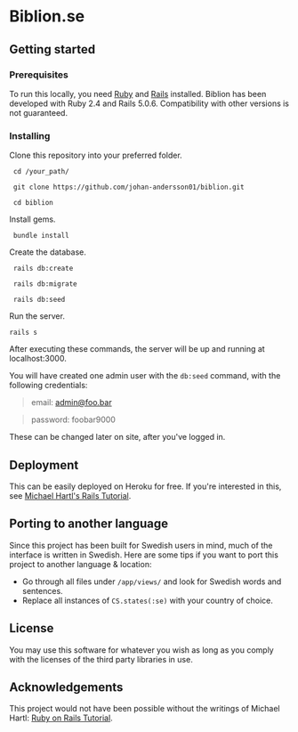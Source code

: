 # Biblion.se

## Getting started

### Prerequisites

To run this locally, you need [Ruby](https://www.ruby-lang.org/en/https://www.ruby-lang.org/en/) and [Rails](http://rubyonrails.org/) installed. Biblion has been developed with Ruby 2.4 and Rails 5.0.6. Compatibility with other versions is not guaranteed.

### Installing

Clone this repository into your preferred folder.

` cd /your_path/`

` git clone https://github.com/johan-andersson01/biblion.git`

` cd biblion`

Install gems.

` bundle install`

Create the database.

` rails db:create`

` rails db:migrate`

` rails db:seed`

Run the server.

` rails s `

After executing these commands, the server will be up and running at localhost:3000.

You will have created one admin user with the `db:seed` command, with the following credentials:

> email: admin@foo.bar

> password: foobar9000

These can be changed later on site, after you've logged in.

## Deployment

This can be easily deployed on Heroku for free. If you're interested in this, see [Michael Hartl's Rails Tutorial](https://www.railstutorial.org/book/beginning).

## Porting to another language

Since this project has been built for Swedish users in mind, much of the interface is written in Swedish. Here are some tips if you want to port this project to another language & location:

* Go through all files under `/app/views/` and look for Swedish words and sentences.
* Replace all instances of `CS.states(:se)` with your country of choice.

## License

You may use this software for whatever you wish as long as you comply with the licenses of the third party libraries in use.

## Acknowledgements

This project would not have been possible without the writings of Michael Hartl: [Ruby on Rails Tutorial](https://www.railstutorial.org).

